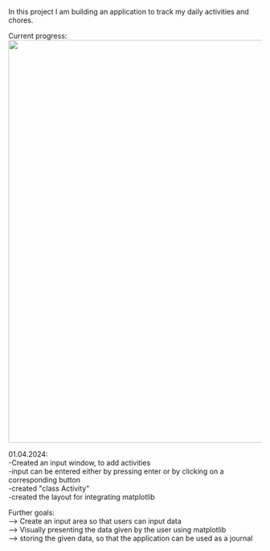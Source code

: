 In this project I am building an application to track my daily activities and chores. 

Current progress:
<img src="https://github.com/jbirkenmaier/Bullet-Journal-Application/assets/127735731/da85160f-c960-4fab-8957-043fbb89b83b" width="800" height=auto />

01.04.2024:<br>
-Created an input window, to add activities <br>
-input can be entered either by pressing enter or by clicking on a corresponding button <br>
-created "class Activity" <br>
-created the layout for integrating matplotlib <br>

Further goals: <br>
--> Create an input area so that users can input data<br>
--> Visually presenting the data given by the user using matplotlib <br>
--> storing the given data, so that the application can be used as a journal<br>
              
